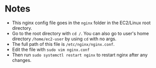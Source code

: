 # Notes

- This nginx config file goes in the `nginx` folder in the EC2/Linux root directory.
- Go to the root directory with `cd /`.  You can also go to user's home directory `/home/ec2-user` by using `cd` with no args.
- The full path of this file is `/etc/nginx/nginx.conf`.
- Edit the file with `sudo vim nginx.conf`
- Then run `sudo systemctl restart nginx` to restart nginx after any changes.


